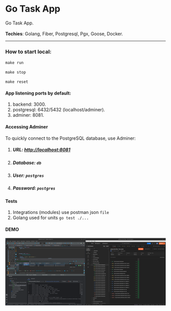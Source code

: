 # Go Task App

Go Task App.
<br>
<br>
<b>Techies</b>: Golang, Fiber, Postgresql, Pgx, Goose, Docker.
<br>
<hr>

### How to start local:
```
make run
```
```
make stop
```
```
make reset
```

#### App listening ports by default:
1) backend:  3000.
2) postgresql: 6432/5432 (localhost/adminer).
3) adminer: 8081.

#### Accessing Adminer
To quickly connect to the PostgreSQL database, use Adminer:
1) ##### **URL**: [http://localhost:8081](http://localhost:8081)  
2) ##### **Database**: `db`  
3) ##### **User**: `postgres`  
4) ##### **Password**: `postgres`

#### Tests
1) Integrations (modules) use postman json `file`
2) Golang used for units `go test ./...`

#### DEMO
![Демо изображение](demo.png)
